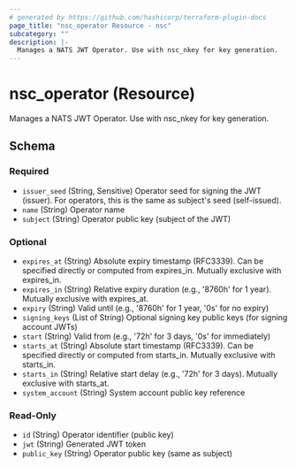 ```yaml
---
# generated by https://github.com/hashicorp/terraform-plugin-docs
page_title: "nsc_operator Resource - nsc"
subcategory: ""
description: |-
  Manages a NATS JWT Operator. Use with nsc_nkey for key generation.
---
```


# nsc_operator (Resource)

Manages a NATS JWT Operator. Use with nsc_nkey for key generation.



<!-- schema generated by tfplugindocs -->
## Schema

### Required

- `issuer_seed` (String, Sensitive) Operator seed for signing the JWT (issuer). For operators, this is the same as subject's seed (self-issued).
- `name` (String) Operator name
- `subject` (String) Operator public key (subject of the JWT)

### Optional

- `expires_at` (String) Absolute expiry timestamp (RFC3339). Can be specified directly or computed from expires_in. Mutually exclusive with expires_in.
- `expires_in` (String) Relative expiry duration (e.g., '8760h' for 1 year). Mutually exclusive with expires_at.
- `expiry` (String) Valid until (e.g., '8760h' for 1 year, '0s' for no expiry)
- `signing_keys` (List of String) Optional signing key public keys (for signing account JWTs)
- `start` (String) Valid from (e.g., '72h' for 3 days, '0s' for immediately)
- `starts_at` (String) Absolute start timestamp (RFC3339). Can be specified directly or computed from starts_in. Mutually exclusive with starts_in.
- `starts_in` (String) Relative start delay (e.g., '72h' for 3 days). Mutually exclusive with starts_at.
- `system_account` (String) System account public key reference

### Read-Only

- `id` (String) Operator identifier (public key)
- `jwt` (String) Generated JWT token
- `public_key` (String) Operator public key (same as subject)
